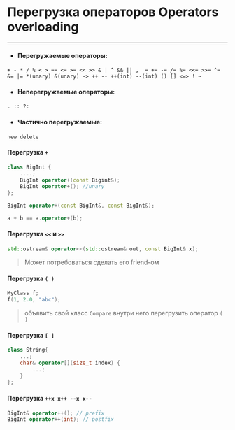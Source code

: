 # Перегрузка операторов Operators overloading
***
* #### Перегружаемые операторы:  
``+ - * / % < > == <= >= << >> & | ^ && || , 
= += -= /= %= <<= >>= ^= &= |= *(unary) &(unary) -> ++ -- ++(int) --(int) () [] <=> ! ~``  
* #### Неперегружаемые операторы:  
``. :: ?:``  
* #### Частично перегружаемые:
``new delete``

#### Перегрузка ``+`` 
```c++
class BigInt {
    ....;
    BigInt operator+(const Bigint&);
    BigInt operator+(); //unary
};

BigInt operator+(const BigInt&, const BigInt&);

a + b == a.operator+(b);
```
#### Перегрузка ``<<`` и ``>>``
```c++
std::ostream& operator<<(std::ostream& out, const BigInt& x);
```
> Может потребоваться сделать его friend-ом
#### Перегрузка ``( )``
```c++
MyClass f;
f(1, 2.0, "abc");
```
> объявить свой класс ``Compare`` внутри него перегрузить оператор ``( )``
#### Перегрузка ``[ ]``
```c++
class String{
    ...;
    char& operator[](size_t index) {
        ...;
    }
};
```
#### Перегрузка ``++x x++ --x x--``
```c++
BigInt& operator++(); // prefix
BigInt operator++(int); // postfix
```
 
